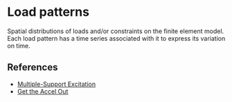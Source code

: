 # Load patterns

Spatial distributions of loads and/or constraints on the finite element model. Each load pattern has a time series associated with it to express its variation on time.

## References

- [Multiple-Support Excitation](https://portwooddigital.com/2021/08/29/multiple-support-excitation/)
- [Get the Accel Out](https://portwooddigital.com/2022/06/08/get-the-accel-out/)
